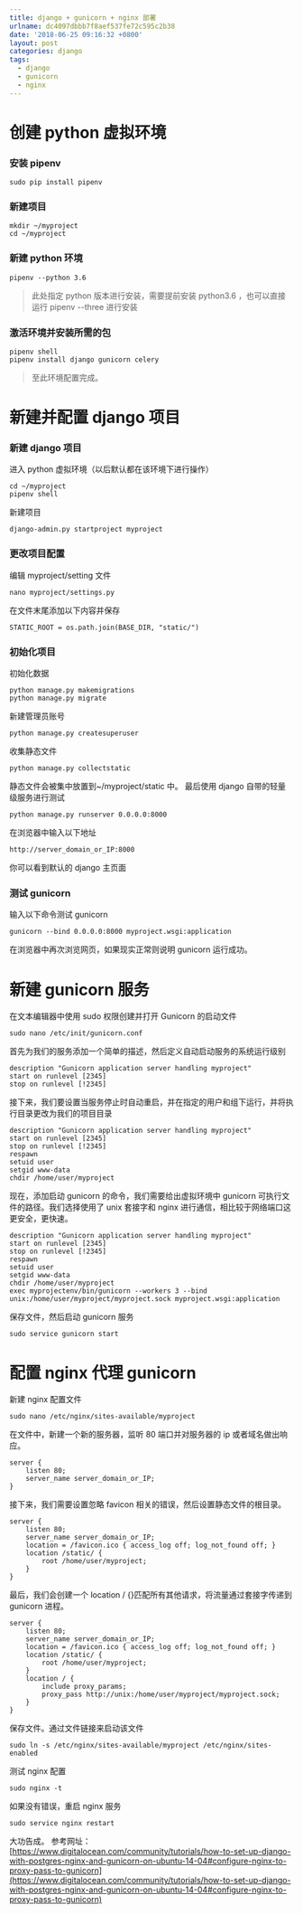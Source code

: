 ```yaml
---
title: django + gunicorn + nginx 部署
urlname: dc4097dbbb7f8aef537fe72c595c2b38
date: '2018-06-25 09:16:32 +0800'
layout: post
categories: django
tags:
  - django
  - gunicorn
  - nginx
---
```


# 创建 python 虚拟环境

### 安装 pipenv

```
sudo pip install pipenv
```

### 新建项目

```
mkdir ~/myproject
cd ~/myproject
```

### 新建 python 环境

```
pipenv --python 3.6
```

> 此处指定 python 版本进行安装，需要提前安装 python3.6 ，也可以直接运行 pipenv --three 进行安装

### 激活环境并安装所需的包

```
pipenv shell
pipenv install django gunicorn celery
```

> 至此环境配置完成。

# 新建并配置 django 项目

### 新建 django 项目

进入 python 虚拟环境（以后默认都在该环境下进行操作）

```
cd ~/myproject
pipenv shell
```

新建项目

```
django-admin.py startproject myproject
```

### 更改项目配置

编辑 myproject/setting 文件

```
nano myproject/settings.py
```

在文件末尾添加以下内容并保存

```
STATIC_ROOT = os.path.join(BASE_DIR, "static/")
```

### 初始化项目

初始化数据

```
python manage.py makemigrations
python manage.py migrate
```

新建管理员账号

```
python manage.py createsuperuser
```

收集静态文件

```
python manage.py collectstatic
```

静态文件会被集中放置到~/myproject/static 中。
最后使用 django 自带的轻量级服务进行测试

```
python manage.py runserver 0.0.0.0:8000
```

在浏览器中输入以下地址

```
http://server_domain_or_IP:8000
```

你可以看到默认的 django 主页面

### 测试 gunicorn

输入以下命令测试 gunicorn

```
gunicorn --bind 0.0.0.0:8000 myproject.wsgi:application
```

在浏览器中再次浏览网页，如果现实正常则说明 gunicorn 运行成功。

# 新建 gunicorn 服务

在文本编辑器中使用 sudo 权限创建并打开 Gunicorn 的启动文件

```
sudo nano /etc/init/gunicorn.conf
```

首先为我们的服务添加一个简单的描述，然后定义自动启动服务的系统运行级别

```
description "Gunicorn application server handling myproject"
start on runlevel [2345]
stop on runlevel [!2345]
```

接下来，我们要设置当服务停止时自动重启，并在指定的用户和组下运行，并将执行目录更改为我们的项目目录

```
description "Gunicorn application server handling myproject"
start on runlevel [2345]
stop on runlevel [!2345]
respawn
setuid user
setgid www-data
chdir /home/user/myproject
```

现在，添加启动 gunicorn 的命令，我们需要给出虚拟环境中 gunicorn 可执行文件的路径。我们选择使用了 unix 套接字和 nginx 进行通信，相比较于网络端口这更安全，更快速。

```
description "Gunicorn application server handling myproject"
start on runlevel [2345]
stop on runlevel [!2345]
respawn
setuid user
setgid www-data
chdir /home/user/myproject
exec myprojectenv/bin/gunicorn --workers 3 --bind unix:/home/user/myproject/myproject.sock myproject.wsgi:application
```

保存文件，然后启动 gunicorn 服务

```
sudo service gunicorn start
```

# 配置 nginx 代理 gunicorn

新建 nginx 配置文件

```
sudo nano /etc/nginx/sites-available/myproject
```

在文件中，新建一个新的服务器，监听 80 端口并对服务器的 ip 或者域名做出响应。

```
server {
    listen 80;
    server_name server_domain_or_IP;
}
```

接下来，我们需要设置忽略 favicon 相关的错误，然后设置静态文件的根目录。

```
server {
    listen 80;
    server_name server_domain_or_IP;
    location = /favicon.ico { access_log off; log_not_found off; }
    location /static/ {
        root /home/user/myproject;
    }
}
```

最后，我们会创建一个 location / {}匹配所有其他请求，将流量通过套接字传递到 gunicorn 进程。

```
server {
    listen 80;
    server_name server_domain_or_IP;
    location = /favicon.ico { access_log off; log_not_found off; }
    location /static/ {
        root /home/user/myproject;
    }
    location / {
        include proxy_params;
        proxy_pass http://unix:/home/user/myproject/myproject.sock;
    }
}
```

保存文件。通过文件链接来启动该文件

```
sudo ln -s /etc/nginx/sites-available/myproject /etc/nginx/sites-enabled
```

测试 nginx 配置

```
sudo nginx -t
```

如果没有错误，重启 nginx 服务

```
sudo service nginx restart
```

大功告成。
参考网址：[https://www.digitalocean.com/community/tutorials/how-to-set-up-django-with-postgres-nginx-and-gunicorn-on-ubuntu-14-04#configure-nginx-to-proxy-pass-to-gunicorn](https://www.digitalocean.com/community/tutorials/how-to-set-up-django-with-postgres-nginx-and-gunicorn-on-ubuntu-14-04#configure-nginx-to-proxy-pass-to-gunicorn)
